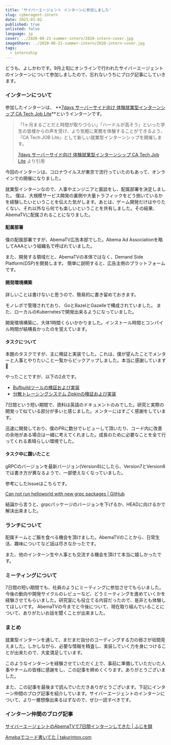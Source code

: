 ```yaml
---
title: 'サイバーエージェント インターンに参加しました'
slug: cyberagent-intern
date: 2021-01-02
published: true
unlisted: false
language: jp
cover: ../2020-08-21-summer-intern/2020-intern-cover.jpg
imageShare: ../2020-08-21-summer-intern/2020-intern-cover.jpg
tags:
  - internship
---
```


どうも、よしかわです。9月上旬にオンラインで行われたサイバーエージェントのインターンについて参加しましたので、忘れないうちにブログ記事にしていきます。

### インターンについて

参加したインターンは、 **[7days サーバーサイド向け 体験就業型インターンシップ CA Tech Job Lite](https://www.cyberagent.co.jp/careers/students/event/detail/id=24424)**というインターンです。

> 「1ヶ月まるごとだと時間が取りづらい」「ハードルが高そう」といった学生の皆様からの声を受け、より気軽に実務を体験することができるよう、『CA Tech JOB Lite』として新しい就業型インターンシップを開催します。
>
> [7days サーバーサイド向け 体験就業型インターンシップ CA Tech Job Lite](https://www.cyberagent.co.jp/careers/students/event/detail/id=24424) より引用

今回のインターンは、コロナウイルスが東京で流行っていたのもあって、オンラインでの開催になりました。

就業型インターンなので、人事やエンジニアと面談をし、配属部署を決定しました。
僕は、大規模サービス開発の裏側や大量トラフィックをどう捌いているかを経験したいということを伝えた気がします。あとは、ゲーム開発だけはやりたくない、それ以外なら何でも楽しいということを共有しました。その結果、AbemaTVに配属されることになりました。

#### 配属部署

僕の配属部署ですが、AbemaTV広告本部でした。Abema Ad Associationを略してAAAという組織名で呼ばれていました。

また、開発する領域だと、AbemaTVの本体ではなく、Demand Side Platform(DSP)を開発します。
簡単に説明すると、広告主側のプラットフォームです。

#### 開発環境構築

詳しいことは書けないと思うので、簡易的に書き留めておきます。

モノレポで管理されており、 GoとBazelとGazelleで構成されていました。
また、ローカルのKubernetesで開発出来るようになっていました。

開発環境構築に、大体1時間くらいかかりました。インストール時間とコンパイル時間が結構長かったのを覚えています。

#### タスクについて

本題のタスクですが、主に検証と実装でした。これは、僕が望んたことでメンターと人事とやりたいこと一覧からピックアップしました。本当に感謝しています🙏

やったことですが、以下の2点です。

- [Bufbuildツールの検証および実装](https://yoshikawa.dev/bufbuild)
- [分散トレーシングシステム Zipkinの検証および実装](https://yoshikawa.dev/zipkin)

7日間という短い期間で、資料は英語のドキュメントのみでした。研究と実際の開発って似ている部分が多いと感じました。メンターにはすごく感謝をしています。

迅速に開発しており、僕のPRに数分でレビューして頂いたり、コード内に改善の余地がある場合は一緒に考えてくれました。成長のために必要なことを全て行ってくれる素晴らしい環境でした。

#### タスク中に躓いたこと

gRPCのバージョンを最新バージョン(Version8)にしたら、Version7とVersion8では書き方が異なるようで、一部使えなくなっていました。

参考にしたIssueはこちらです。

[Can not run helloworld with new grpc packages | GitHub](https://github.com/grpc/grpc-go/issues/3853)

結論から言うと、grpcパッケージのバージョンを下げるか、HEADに向けるかで解決出来ました。

### ランチについて

配属チームとご飯を食べる機会を頂けました。AbemaTVのことから、日常生活、趣味についてなど話は尽きなかったです。

また、他のインターン生や人事とも交流する機会を頂けて本当に嬉しかったです。

### ミーティングについて

7日間の短い期間でも、社員のようにミーティングに参加させてもらいました。
今後の動向や開発サイクルのレビューなど、どうミーティングを進めていくかを経験させてもらいました。研究室にも役立てる内容だったので、是非とも体験してほしいです。
AbemaTVの今までと今後について、現在取り組んでいることについて、ありがたいお話を聞くことが出来ました。

### まとめ

就業型インターンを通して、まだまだ自分のコーディングする力の弱さが垣間見えました。しかしながら、必要な情報を精査し、実装していく力を身につけることが出来たので、大変満足しています。

このようなインターンを経験させていただく上で、事前に準備していただいた人事やチームの皆様に感謝をし、この記事を締めくくります。ありがとうございました。

また、この記事を最後まで読んでいただきありがとうございます。下記にインターン仲間のブログ記事を紹介しています。サイバーエージェントのインターンについて、より一層想像出来るはずなので、ぜひ一読すべきです。

### インターン仲間のブログ記事

[サイバーエージェントのAbemaTVで7日間インターンしてきた | ふじを録](https://ffjlabo.netlify.app/intern-at-abematv-for-7days)

[Amebaでコード書いてた | takurinton.com](https://www.takurinton.com/post/18)
